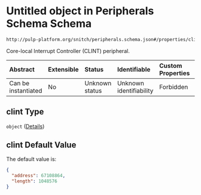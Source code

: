 # Untitled object in Peripherals Schema Schema

```txt
http://pulp-platform.org/snitch/peripherals.schema.json#/properties/clint
```

Core-local Interrupt Controller (CLINT) peripheral.

| Abstract            | Extensible | Status         | Identifiable            | Custom Properties | Additional Properties | Access Restrictions | Defined In                                                                 |
| :------------------ | :--------- | :------------- | :---------------------- | :---------------- | :-------------------- | :------------------ | :------------------------------------------------------------------------- |
| Can be instantiated | No         | Unknown status | Unknown identifiability | Forbidden         | Allowed               | none                | [peripherals.schema.json*](peripherals.schema.json "open original schema") |

## clint Type

`object` ([Details](peripherals-properties-clint.md))

## clint Default Value

The default value is:

```json
{
  "address": 67108864,
  "length": 1048576
}
```
